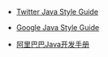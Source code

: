 
- [Twitter Java Style Guide](https://github.com/twitter/commons/blob/master/src/java/com/twitter/common/styleguide.md)

- [Google Java Style Guide](http://google.github.io/styleguide/javaguide.html)

- [阿里巴巴Java开发手册](https://github.com/alibaba/p3c)
